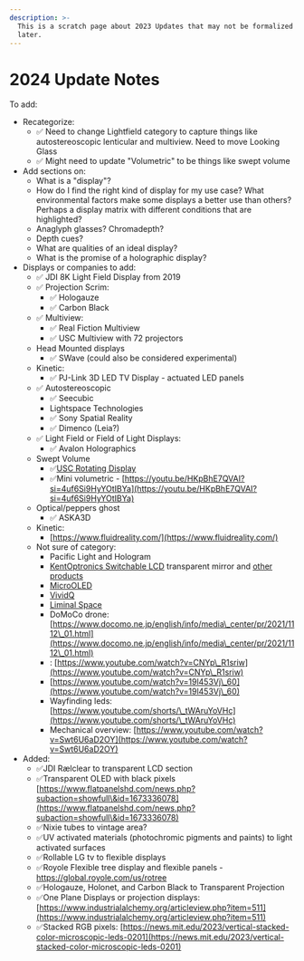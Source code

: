 ```yaml
---
description: >-
  This is a scratch page about 2023 Updates that may not be formalized until
  later.
---
```


# 2024 Update Notes

To add:

* Recategorize:
  * ✅ Need to change Lightfield category to capture things like autostereoscopic lenticular and multiview. Need to move Looking Glass
  * ✅ Might need to update "Volumetric" to be things like swept volume
* Add sections on:
  * What is a "display"?
  * How do I find the right kind of display for my use case? What environmental factors make some displays a better use than others? Perhaps a display matrix with different conditions that are highlighted?
  * Anaglyph glasses? Chromadepth?
  * Depth cues?
  * What are qualities of an ideal display?
  * What is the promise of a holographic display?
* Displays or companies to add:
  * ✅ JDI 8K Light Field Display from 2019
  * ✅ Projection Scrim:
    * ✅ Hologauze
    * ✅ Carbon Black
  * ✅ Multiview:
    * ✅ Real Fiction Multiview
    * ✅ USC Multiview with 72 projectors
  * Head Mounted displays
    * ✅ SWave (could also be considered experimental)
  * Kinetic:
    * ✅ PJ-Link 3D LED TV Display - actuated LED panels&#x20;
  * ✅ Autostereoscopic
    * ✅ Seecubic
    * Lightspace Technologies
    * ✅ Sony Spatial Reality
    * ✅ Dimenco (Leia?)
  * ✅ Light Field or Field of Light Displays:
    * ✅ Avalon Holographics
  * Swept Volume
    * ✅[USC Rotating Display](https://www.youtube.com/watch?v=8gvPS1m40gw\&t=55s)
    * ✅Mini volumetric - [https://youtu.be/HKpBhE7QVAI?si=4uf6Si9HyYOtIBYa](https://youtu.be/HKpBhE7QVAI?si=4uf6Si9HyYOtIBYa)
  * Optical/peppers ghost
    * ✅ ASKA3D
  * Kinetic:
    * [https://www.fluidreality.com/](https://www.fluidreality.com/)
  * Not sure of category:
    * Pacific Light and Hologram
    * [KentOptronics Switchable LCD](https://www.youtube.com/watch?v=0DfhrjpF9Gg) transparent mirror and [other products](https://www.kentoptronics.com/transparent.html)
    * [MicroOLED](https://microoled.net)
    * [VividQ](https://www.vividq.com)
    * [Liminal Space](https://patents.google.com/patent/US8542270B2/en)
    * DoMoCo drone: [https://www.docomo.ne.jp/english/info/media\_center/pr/2021/1112\_01.html](https://www.docomo.ne.jp/english/info/media\_center/pr/2021/1112\_01.html)
    * : [https://www.youtube.com/watch?v=CNYp\_R1sriw](https://www.youtube.com/watch?v=CNYp\_R1sriw)
    * [https://www.youtube.com/watch?v=19l453Vj\_60](https://www.youtube.com/watch?v=19l453Vj\_60)
    * Wayfinding leds: [https://www.youtube.com/shorts/\_tWAruYoVHc](https://www.youtube.com/shorts/\_tWAruYoVHc)
    * Mechanical overview: [https://www.youtube.com/watch?v=Swt6U6aD2OY](https://www.youtube.com/watch?v=Swt6U6aD2OY)
* Added:
  * ✅JDI  Rælclear to transparent LCD section
  * ✅Transparent OLED with black pixels [https://www.flatpanelshd.com/news.php?subaction=showfull\&id=1673336078](https://www.flatpanelshd.com/news.php?subaction=showfull\&id=1673336078)
  * ✅Nixie tubes to vintage area?
  * ✅UV activated materials (photochromic pigments and paints) to light activated surfaces
  * ✅Rollable LG tv to flexible displays
  * ✅Royole Flexible tree display and flexible panels - https://global.royole.com/us/rotree
  * ✅Hologauze, Holonet, and Carbon Black to Transparent Projection
  * ✅One Plane Displays or projection displays: [https://www.industrialalchemy.org/articleview.php?item=511](https://www.industrialalchemy.org/articleview.php?item=511)
  * ✅Stacked RGB pixels: [https://news.mit.edu/2023/vertical-stacked-color-microscopic-leds-0201](https://news.mit.edu/2023/vertical-stacked-color-microscopic-leds-0201)

